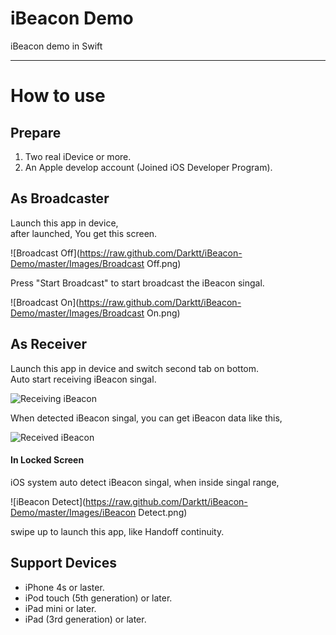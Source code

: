 # iBeacon Demo

iBeacon demo in Swift

<hr>

# How to use

## Prepare
1. Two real iDevice or more.
2. An Apple develop account (Joined iOS Developer Program).

## As Broadcaster
Launch this app in device,</br>
after launched, You get this screen. </br>

![Broadcast Off](https://raw.github.com/Darktt/iBeacon-Demo/master/Images/Broadcast Off.png)

Press "Start Broadcast" to start broadcast the iBeacon singal.

![Broadcast On](https://raw.github.com/Darktt/iBeacon-Demo/master/Images/Broadcast On.png)

## As Receiver
Launch this app in device and switch second tab on bottom.</br>
Auto start receiving iBeacon singal.</br>

![Receiving iBeacon](https://raw.github.com/Darktt/iBeacon-Demo/master/Images/Receiving.png)

When detected iBeacon singal, you can get iBeacon data like this,</br>

![Received iBeacon](https://raw.github.com/Darktt/iBeacon-Demo/master/Images/Received.png)

#### In Locked Screen

iOS system auto detect iBeacon singal, when inside singal range,</br>

![iBeacon Detect](https://raw.github.com/Darktt/iBeacon-Demo/master/Images/iBeacon Detect.png)

swipe up to launch this app, like Handoff continuity. </br>

## Support Devices
* iPhone 4s or laster.
* iPod touch (5th generation) or later.
* iPad mini or later.
* iPad (3rd generation) or later.